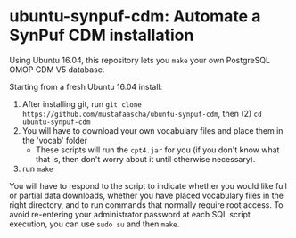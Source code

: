 # ubuntu-synpuf-cdm: Automate a SynPuf CDM installation

Using Ubuntu 16.04, this repository lets you `make` your own PostgreSQL OMOP CDM V5 database. 

Starting from a fresh Ubuntu 16.04 install: 

1. After installing git, run `git clone https://github.com/mustafaascha/ubuntu-synpuf-cdm`, then (2) `cd ubuntu-synpuf-cdm`
2. You will have to download your own vocabulary files and place them in the 'vocab' folder
    - These scripts will run the `cpt4.jar` for you (if you don't know what that is, then don't worry about it until otherwise necessary).   
3. run `make`

You will have to respond to the script to indicate whether you would like full or partial data downloads, whether you have placed vocabulary files in the right directory, and to run commands that normally require root access. To avoid re-entering your administrator password at each SQL script execution, you can use `sudo su` and then `make`. 






